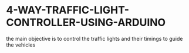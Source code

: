 # 4-WAY-TRAFFIC-LIGHT-CONTROLLER-USING-ARDUINO
the main objective is to control the traffic lights and their timings to guide the vehicles
